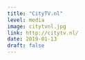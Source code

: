 ```yaml
---
title: "CityTV.nl"
level: media
image: citytvnl.jpg
link: http://citytv.nl/
date: 2019-01-13
draft: false
---
```


